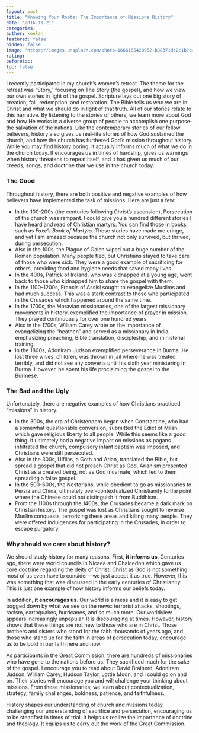 ```yaml
---
layout: post
title: "Knowing Your Roots: The Importance of Missions History"
date: "2016-11-21"
categories:
author: keelan
featured: false
hidden: false
image: "https://images.unsplash.com/photo-1666165428952-b88371dc2c1b?q=80&w=2070&auto=format&fit=crop&ixlib=rb-4.1.0&ixid=M3wxMjA3fDB8MHxwaG90by1wYWdlfHx8fGVufDB8fHx8fA%3D%3D"
rating:
beforetoc:
toc: false
---
```


I recently participated in my church’s women’s retreat. The theme for the retreat was “Story,” focusing on The Story (the gospel), and how we view our own stories in light of the gospel. Scripture lays out one big story of creation, fall, redemption, and restoration. The Bible tells us who we are in Christ and what we should do in light of that truth. All of our stories relate to this narrative. By listening to the stories of others, we learn more about God and how He works in a diverse group of people to accomplish one purpose- the salvation of the nations. Like the contemporary stories of our fellow believers, history also gives us real-life stories of how God sustained the church, and how the church has furthered God’s mission throughout history. While you may find history boring, it actually informs much of what we do in the church today. It encourages us in times of hardship, gives us warnings when history threatens to repeat itself, and it has given us much of our creeds, songs, and doctrine that we use in the church today.

### The Good

Throughout history, there are both positive and negative examples of how believers have implemented the task of missions. Here are just a few:

- In the 100-200s (the centuries following Christ’s ascension), Persecution of the church was rampant. I could give you a hundred different stories I have heard and read of Christian martyrs. You can find those in books such as _Foxe’s Book of Martyrs._ These stories have made me cringe, and yet I am amazed because the church not only survived, but thrived, during persecution.
- Also in the 100s, the Plague of Galen wiped out a huge number of the Roman population. Many people fled, but Christians stayed to take care of those who were sick. They were a good example of sacrificing for others, providing food and hygiene needs that saved many lives.
- In the 400s, Patrick of Ireland, who was kidnapped at a young age, went back to those who kidnapped him to share the gospel with them.
- In the 1100-1200s, Francis of Assisi sought to evangelize Muslims and had much success. This was a stark contrast to those who participated in the Crusades which happened around the same time.
- In the 1700s, the Moravian missionaries, one of the largest missionary movements in history, exemplified the importance of prayer in mission. They prayed continuously for over one hundred years.
- Also in the 1700s, William Carey wrote on the importance of evangelizing the “heathen” and served as a missionary in India, emphasizing preaching, Bible translation, discipleship, and ministerial training.
- In the 1800s, Adoniram Judson exemplified perseverance in Burma. He lost three wives, children, was thrown in jail where he was treated terribly, and did not see any converts until his sixth year ministering in Burma. However, he spent his life proclaiming the gospel to the Burmese.

### The Bad and the Ugly

Unfortunately, there are negative examples of how Christians practiced “missions” in history.

- In the 300s, the era of Christendom began when Constantine, who had a somewhat questionable conversion, submitted the Edict of Milan, which gave religious liberty to all people. While this seems like a good thing, it ultimately had a negative impact on missions as pagans infiltrated the church, compulsory infant baptism was imposed, and Christians were still persecuted.
- Also in the 300s, Ulfilas, a Goth and Arian, translated the Bible, but spread a gospel that did not preach Christ as God. Arianism presented Christ as a created being, not as God Incarnate, which led to them spreading a false gospel.
- In the 500-600s, the Nestorians, while obedient to go as missionaries to Persia and China, ultimately over-contextualized Christianity to the point where the Chinese could not distinguish it from Buddhism.
- From the 1100s through the 1400s, the Crusades became a dark mark on Christian history. The gospel was lost as Christians sought to reverse Muslim conquests, terrorizing these areas and killing many people. They were offered indulgences for participating in the Crusades, in order to escape purgatory.

### Why should we care about history?

We should study history for many reasons. First, **it informs us**. Centuries ago, there were world councils in Nicaea and Chalcedon which gave us core doctrine regarding the deity of Christ. Christ as God is not something most of us even have to consider—we just accept it as true. However, this was something that was discussed in the early centuries of Christianity. This is just one example of how history informs our beliefs today.

In addition, **it encourages us**. Our world is a mess and it is easy to get bogged down by what we see on the news: terrorist attacks, shootings, racism, earthquakes, hurricanes, and so much more. Our worldview appears increasingly unpopular. It is discouraging at times. However, history shows that these things are not new to those who are in Christ. Those brothers and sisters who stood for the faith thousands of years ago, and those who stand up for the faith in areas of persecution today, encourage us to be bold in our faith here and now.

As participants in the Great Commission, there are hundreds of missionaries who have gone to the nations before us. They sacrificed much for the sake of the gospel. I encourage you to read about David Brainerd, Adoniram Judson, William Carey, Hudson Taylor, Lottie Moon, and I could go on and on. Their stories will encourage you and will challenge your thinking about missions. From these missionaries, we learn about contextualization, strategy, family challenges, boldness, patience, and faithfulness.

History shapes our understanding of church and missions today, challenging our understanding of sacrifice and persecution, encouraging us to be steadfast in times of trial. It helps us realize the importance of doctrine and theology. It equips us to carry out the work of the Great Commission.
